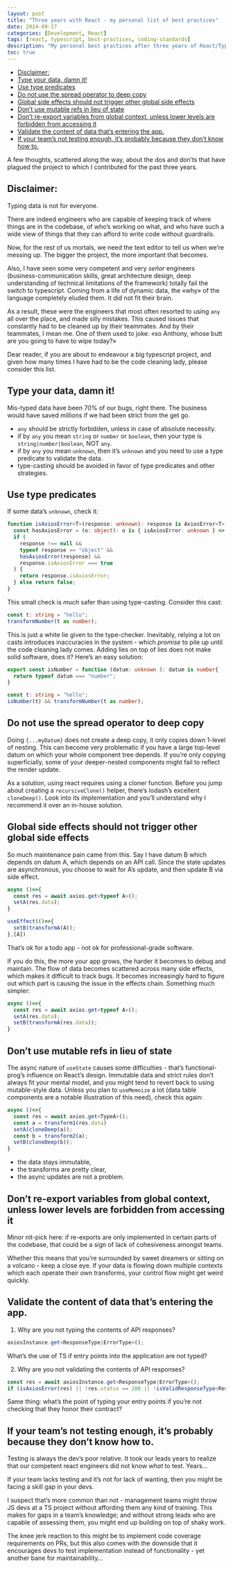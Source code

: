 ```yaml
---
layout: post
title: "Three years with React - my personal list of best practices"
date: 2024-09-17
categories: [Development, React]
tags: [react, typescript, best-practices, coding-standards]
description: "My personal best practices after three years of React/TypeScript development"
toc: true
---
```


- [Disclaimer:](#disclaimer)
- [Type your data, damn it!](#type-your-data-damn-it)
- [Use type predicates](#use-type-predicates)
- [Do not use the spread operator to deep copy](#do-not-use-the-spread-operator-to-deep-copy)
- [Global side effects should not trigger other global side effects](#global-side-effects-should-not-trigger-other-global-side-effects)
- [Don’t use mutable refs in lieu of state](#dont-use-mutable-refs-in-lieu-of-state)
- [Don’t re-export variables from global context, unless lower levels are forbidden from accessing it](#dont-re-export-variables-from-global-context-unless-lower-levels-are-forbidden-from-accessing-it)
- [Validate the content of data that’s entering the app.](#validate-the-content-of-data-thats-entering-the-app)
- [If your team’s not testing enough, it’s probably because they don’t know how to.](#if-your-teams-not-testing-enough-its-probably-because-they-dont-know-how-to)


A few thoughts, scattered along the way, about the dos and don’ts that have plagued the project to which I contributed for the past three years.

## Disclaimer:
Typing data is not for everyone.

There are indeed engineers who are capable of keeping track of where things are in the codebase, of who’s working on what, and who have such a wide view of things that they can afford to write code without guardrails.

Now, for the rest of us mortals, we need the text editor to tell us when we’re messing up. The bigger the project, the more important that becomes.

Also, I have seen some very competent and very _señor_ engineers (business-communication skills, great architecture design, deep understanding of technical limitations of the framework) totally fail the switch to typescript. Coming from a life of dynamic data, the «why» of the language completely eluded them. It did not fit their brain.

As a result, these were the engineers that most often resorted to using `any` all over the place, and made silly mistakes. This caused issues that constantly had to be cleaned up by their teammates. And by their teammates, I mean me. One of them used to joke: «so Anthony, whose butt are you going to have to wipe today?»

Dear reader, if you are about to endeavour a big typescript project, and given how many times I have had to be the code cleaning lady, please consider this list.

## Type your data, damn it!
Mis-typed data have been 70% of our bugs, right there. The business would have saved millions if we had been strict from the get go.

- `any` should be strictly forbidden, unless in case of absolute necessity.
- if by `any` you mean `string` or `number` or `boolean`, then your type is `string|number|boolean`, NOT `any`.
- if by `any` you mean `unknown`, then it’s `unknown` and you need to use a type predicate to validate the data.
- type-casting should be avoided in favor of type predicates and other strategies.

## Use type predicates
If some data’s `unknown`, check it:
```typescript
function isAxiosError<T>(response: unknown): response is AxiosError<T> {
  const hasAxiosError = (o: object): o is { isAxiosError: unknown } => "isAxiosError" in o;
  if (
    response !== null &&
    typeof response == "object" &&
    hasAxiosError(response) &&
    response.isAxiosError === true
  ) {
    return response.isAxiosError;
  } else return false;
}
```
This small check is _much_ safer than using type-casting. Consider this cast:
```typescript
const t: string = "hello";
transformNumber(t as number);
```
This is just a white lie given to the type-checker. Inevitably, relying a lot on casts introduces inaccuracies in the system - which _promise_ to pile up until the code cleaning lady comes. Adding lies on top of lies does not make solid software, does it?
Here’s an easy solution:
```typescript
export const isNumber = function (datum: unknown ): datum is number{
  return typeof datum === "number";
}

const t: string = "hello";
isNumber(t) && transformNumber(t as number);
```

## Do not use the spread operator to deep copy
Doing `{...myDatum}` does not create a deep copy, it only copies down 1-level of nesting. This can become very problematic if you have a large top-level datum on which your whole component tree depends. If you’re only copying superficially, some of your deeper-nested components might fail to reflect the render update.

As a solution, using react requires using a cloner function.
Before you jump about creating a `recursiveClone()` helper, there’s lodash’s excellent `cloneDeep()`. Look into its implementation and you’ll understand why I recommend it over an in-house solution.

## Global side effects should not trigger other global side effects
So much maintenance pain came from this.
Say I have datum B which depends on datum A, which depends on an API call. Since the state updates are asynchronous, you choose to wait for A’s update, and then update B via side effect.
```typescript
async ()=>{
  const res = await axios.get<typeof A>();
  setA(res.data);
}

useEffect(()=>{
  setB(transformA(A));
},[A])
```
That’s ok for a todo app - not ok for professional-grade software.

If you do this, the more your app grows, the harder it becomes to debug and maintain. The flow of data becomes scattered across many side effects, which makes it difficult to track bugs. It becomes increasingly hard to figure out which part is causing the issue in the effects chain.
Something much simpler:
```typescript
async ()=>{
  const res = await axios.get<typeof A>();
  setA(res.data);
  setB(transformA(res.data));
}
```
## Don’t use mutable refs in lieu of state
The async nature of `useState` causes some difficulties - that’s functional-prog’s influence on React’s design.
Immutable data and strict rules don’t always fit your mental model, and you might tend to revert back to using mutable-style data. Unless you plan to `useMemoize` a lot (data table components are a notable illustration of this need), check this again:
```typescript
async ()=>{
  const res = await axios.get<TypeA>();
  const a = transform1(res.data)
  setA(cloneDeep(a));
  const b = transform2(a);
  setB(cloneDeep(b));
}
```
- the data stays immutable,
- the transforms are pretty clear,
- the async updates are not a problem.

## Don’t re-export variables from global context, unless lower levels are forbidden from accessing it
Minor nit-pick here: if re-exports are only implemented in certain parts of the codebase, that could be a sign of lack of cohesiveness amongst teams.

Whether this means that you’re surrounded by sweet dreamers or sitting on a volcano - keep a close eye.
If your data is flowing down multiple contexts which each operate their own transforms, your control flow might get weird quickly.

## Validate the content of data that’s entering the app.
1. Why are you not typing the contents of API responses?
```typescript
axiosInstance.get<ResponseType|ErrorType>();
```
What’s the use of TS if entry points into the application are not typed?

2. Why are you not validating the contents of API responses?
```typescript
const res = await axiosInstance.get<ResponseType|ErrorType>();
if (isAxiosError(res) || !res.status == 200 || !isValidResponseType<ResponseType>(res)) throw;
```
Same thing: what’s the point of typing your entry points if you’re not checking that they honor their contract?

## If your team’s not testing enough, it’s probably because they don’t know how to.
Testing is always the dev’s poor relative.
It took our leads years to realize that our competent react engineers did not know _what_ to test. Years…

If your team lacks testing and it’s not for lack of wanting, then you might be facing a skill gap in your devs.

I suspect that’s more common than not - management teams might throw JS devs at a TS project without affording them any kind of training. This makes for gaps in a team’s knowledge; and without strong leads who are capable of assessing them, you might end up building on top of shaky work.

The knee jerk reaction to this might be to implement code coverage requirements on PRs, but this also comes with the downside that it encourages devs to test implementation instead of functionality - yet another bane for maintainability…
